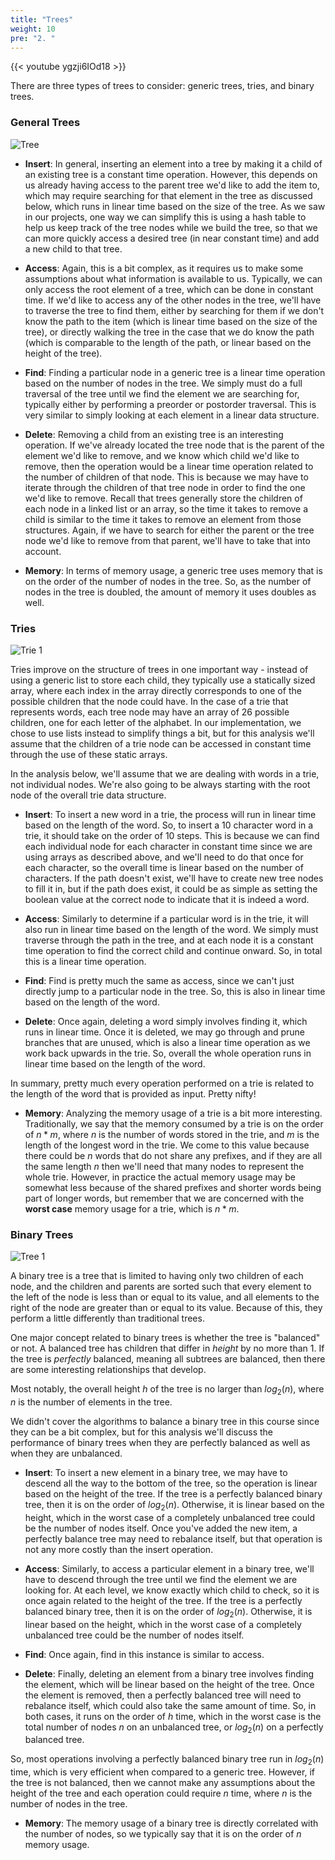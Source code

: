 ```yaml
---
title: "Trees"
weight: 10
pre: "2. "
---
```

{{< youtube ygzji6IOd18  >}}

There are three types of trees to consider: generic trees, tries, and binary trees.

### General Trees

![Tree](images/2/2Tree_Implementation.svg)

* **Insert**: In general, inserting an element into a tree by making it a child of an existing tree is a constant time operation. However, this depends on us already having access to the parent tree we'd like to add the item to, which may require searching for that element in the tree as discussed below, which runs in linear time based on the size of the tree. As we saw in our projects, one way we can simplify this is using a hash table to help us keep track of the tree nodes while we build the tree, so that we can more quickly access a desired tree (in near constant time) and add a new child to that tree. 

* **Access**: Again, this is a bit complex, as it requires us to make some assumptions about what information is available to us. Typically, we can only access the root element of a tree, which can be done in constant time. If we'd like to access any of the other nodes in the tree, we'll have to traverse the tree to find them, either by searching for them if we don't know the path to the item (which is linear time based on the size of the tree), or directly walking the tree in the case that we do know the path (which is comparable to the length of the path, or linear based on the height of the tree). 

* **Find**: Finding a particular node in a generic tree is a linear time operation based on the number of nodes in the tree. We simply must do a full traversal of the tree until we find the element we are searching for, typically either by performing a preorder or postorder traversal. This is very similar to simply looking at each element in a linear data structure. 

* **Delete**: Removing a child from an existing tree is an interesting operation. If we've already located the tree node that is the parent of the element we'd like to remove, and we know which child we'd like to remove, then the operation would be a linear time operation related to the number of children of that node. This is because we may have to iterate through the children of that tree node in order to find the one we'd like to remove. Recall that trees generally store the children of each node in a linked list or an array, so the time it takes to remove a child is similar to the time it takes to remove an element from those structures. Again, if we have to search for either the parent or the tree node we'd like to remove from that parent, we'll have to take that into account.

* **Memory**: In terms of memory usage, a generic tree uses memory that is on the order of the number of nodes in the tree. So, as the number of nodes in the tree is doubled, the amount of memory it uses doubles as well.

### Tries

![Trie 1](images/assessments/4Trie_Tree1.svg)

Tries improve on the structure of trees in one important way - instead of using a generic list to store each child, they typically use a statically sized array, where each index in the array directly corresponds to one of the possible children that the node could have. In the case of a trie that represents words, each tree node may have an array of 26 possible children, one for each letter of the alphabet. In our implementation, we chose to use lists instead to simplify things a bit, but for this analysis we'll assume that the children of a trie node can be accessed in constant time through the use of these static arrays.

In the analysis below, we'll assume that we are dealing with words in a trie, not individual nodes. We're also going to be always starting with the root node of the overall trie data structure. 

* **Insert**: To insert a new word in a trie, the process will run in linear time based on the length of the word. So, to insert a 10 character word in a trie, it should take on the order of 10 steps. This is because we can find each individual node for each character in constant time since we are using arrays as described above, and we'll need to do that once for each character, so the overall time is linear based on the number of characters. If the path doesn't exist, we'll have to create new tree nodes to fill it in, but if the path does exist, it could be as simple as setting the boolean value at the correct node to indicate that it is indeed a word. 

* **Access**: Similarly to determine if a particular word is in the trie, it will also run in linear time based on the length of the word. We simply must traverse through the path in the tree, and at each node it is a constant time operation to find the correct child and continue onward. So, in total this is a linear time operation.

* **Find**: Find is pretty much the same as access, since we can't just directly jump to a particular node in the tree. So, this is also in linear time based on the length of the word.

* **Delete**: Once again, deleting a word simply involves finding it, which runs in linear time. Once it is deleted, we may go through and prune branches that are unused, which is also a linear time operation as we work back upwards in the trie. So, overall the whole operation runs in linear time based on the length of the word.

In summary, pretty much every operation performed on a trie is related to the length of the word that is provided as input. Pretty nifty!

* **Memory**: Analyzing the memory usage of a trie is a bit more interesting. Traditionally, we say that the memory consumed by a trie is on the order of $n * m$, where $n$ is the number of words stored in the trie, and $m$ is the length of the longest word in the trie. We come to this value because there could be $n$ words that do not share any prefixes, and if they are all the same length $n$ then we'll need that many nodes to represent the whole trie. However, in practice the actual memory usage may be somewhat less because of the shared prefixes and shorter words being part of longer words, but remember that we are concerned with the **worst case** memory usage for a trie, which is $n * m$.

### Binary Trees

![Tree 1](images/assessments/4Binary_Tree1.png)

A binary tree is a tree that is limited to having only two children of each node, and the children and parents are sorted such that every element to the left of the node is less than or equal to its value, and all elements to the right of the node are greater than or equal to its value. Because of this, they perform a little differently than traditional trees.

One major concept related to binary trees is whether the tree is "balanced" or not. A balanced tree has children that differ in _height_ by no more than 1. If the tree is _perfectly_ balanced, meaning all subtrees are balanced, then there are some interesting relationships that develop.

Most notably, the overall height $h$ of the tree is no larger than $log_2(n)$, where $n$ is the number of elements in the tree. 

We didn't cover the algorithms to balance a binary tree in this course since they can be a bit complex, but for this analysis we'll discuss the performance of binary trees when they are perfectly balanced as well as when they are unbalanced.

* **Insert**: To insert a new element in a binary tree, we may have to descend all the way to the bottom of the tree, so the operation is linear based on the height of the tree. If the tree is a perfectly balanced binary tree, then it is on the order of $log_2(n)$. Otherwise, it is linear based on the height, which in the worst case of a completely unbalanced tree could be the number of nodes itself. Once you've added the new item, a perfectly balance tree may need to rebalance itself, but that operation is not any more costly than the insert operation. 

* **Access**: Similarly, to access a particular element in a binary tree, we'll have to descend through the tree until we find the element we are looking for. At each level, we know exactly which child to check, so it is once again related to the height of the tree. If the tree is a perfectly balanced binary tree, then it is on the order of $log_2(n)$. Otherwise, it is linear based on the height, which in the worst case of a completely unbalanced tree could be the number of nodes itself. 

* **Find**: Once again, find in this instance is similar to access.

* **Delete**: Finally, deleting an element from a binary tree involves finding the element, which will be linear based on the height of the tree. Once the element is removed, then a perfectly balanced tree will need to rebalance itself, which could also take the same amount of time. So, in both cases, it runs on the order of $h$ time, which in the worst case is the total number of nodes $n$ on an unbalanced tree, or $log_2(n)$ on a perfectly balanced tree.

So, most operations involving a perfectly balanced binary tree run in $log_2(n)$ time, which is very efficient when compared to a generic tree. However, if the tree is not balanced, then we cannot make any assumptions about the height of the tree and each operation could require $n$ time, where $n$ is the number of nodes in the tree.

* **Memory**: The memory usage of a binary tree is directly correlated with the number of nodes, so we typically say that it is on the order of $n$ memory usage. 

